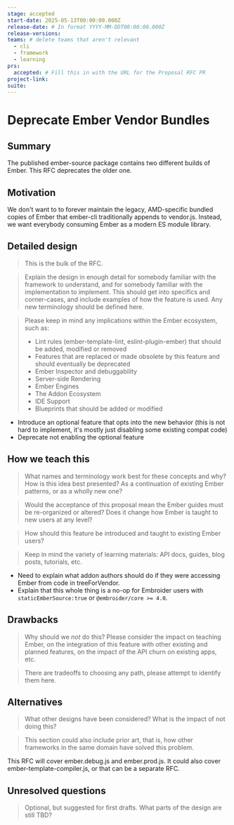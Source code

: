 ```yaml
---
stage: accepted
start-date: 2025-05-13T00:00:00.000Z
release-date: # In format YYYY-MM-DDT00:00:00.000Z
release-versions:
teams: # delete teams that aren't relevant
  - cli
  - framework
  - learning
prs:
  accepted: # Fill this in with the URL for the Proposal RFC PR
project-link:
suite:
---
```


<!---
Directions for above:

stage: Leave as is
start-date: Fill in with today's date, 2032-12-01T00:00:00.000Z
release-date: Leave as is
release-versions: Leave as is
teams: Include only the [team(s)](README.md#relevant-teams) for which this RFC applies
prs:
  accepted: Fill this in with the URL for the Proposal RFC PR
project-link: Leave as is
suite: Leave as is
-->

<!-- Replace "RFC title" with the title of your RFC -->

# Deprecate Ember Vendor Bundles

## Summary

The published ember-source package contains two different builds of Ember. This RFC deprecates the older one.

## Motivation

We don't want to to forever maintain the legacy, AMD-specific bundled copies of Ember that ember-cli traditionally appends to vendor.js. Instead, we want everybody consuming Ember as a modern ES module library.

## Detailed design

> This is the bulk of the RFC.

> Explain the design in enough detail for somebody
> familiar with the framework to understand, and for somebody familiar with the
> implementation to implement. This should get into specifics and corner-cases,
> and include examples of how the feature is used. Any new terminology should be
> defined here.

> Please keep in mind any implications within the Ember ecosystem, such as:
>
> - Lint rules (ember-template-lint, eslint-plugin-ember) that should be added, modified or removed
> - Features that are replaced or made obsolete by this feature and should eventually be deprecated
> - Ember Inspector and debuggability
> - Server-side Rendering
> - Ember Engines
> - The Addon Ecosystem
> - IDE Support
> - Blueprints that should be added or modified

- Introduce an optional feature that opts into the new behavior (this is not hard to implement, it's mostly just disabling some existing compat code)
- Deprecate not enabling the optional feature

## How we teach this

> What names and terminology work best for these concepts and why? How is this
> idea best presented? As a continuation of existing Ember patterns, or as a
> wholly new one?

> Would the acceptance of this proposal mean the Ember guides must be
> re-organized or altered? Does it change how Ember is taught to new users
> at any level?

> How should this feature be introduced and taught to existing Ember
> users?

> Keep in mind the variety of learning materials: API docs, guides, blog posts, tutorials, etc.

- Need to explain what addon authors should do if they were accessing Ember from code in treeForVendor.
- Explain that this whole thing is a no-op for Embroider users with `staticEmberSource:true` or `@embroider/core >= 4.0`.

## Drawbacks

> Why should we _not_ do this? Please consider the impact on teaching Ember,
> on the integration of this feature with other existing and planned features,
> on the impact of the API churn on existing apps, etc.

> There are tradeoffs to choosing any path, please attempt to identify them here.

## Alternatives

> What other designs have been considered? What is the impact of not doing this?

> This section could also include prior art, that is, how other frameworks in the same domain have solved this problem.

This RFC will cover ember.debug.js and ember.prod.js. It could also cover ember-template-compiler.js, or that can be a separate RFC.

## Unresolved questions

> Optional, but suggested for first drafts. What parts of the design are still
> TBD?
